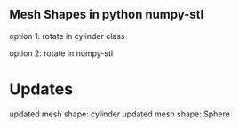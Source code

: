 ## Mesh Shapes in python numpy-stl

option 1:
rotate in cylinder class

option 2:
rotate in numpy-stl 

# Updates 
updated mesh shape: cylinder
updated mesh shape: Sphere